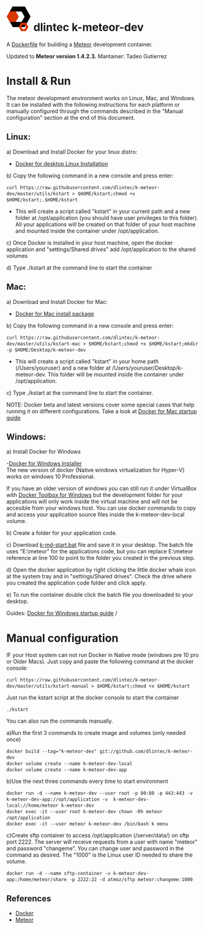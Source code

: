 ![alt tag](https://github.com/dlintec/k-meteor-dev/raw/master/utils/dlintec1.png) dlintec k-meteor-dev
==========


A [Dockerfile](http://docs.docker.io/en/latest/reference/builder/) for building a [Meteor](http://www.meteor.com)
development container.

Updated to **Meteor version 1.4.2.3.**
Mantainer: Tadeo Gutierrez

Install & Run
=============

The meteor development environment works on Linux, Mac, and Windows. It can be installed with the following instructions for each platform or manually configured through the commands described in the "Manual configuration" section at the end of this document.


Linux:
--------------------

a) Download and Install Docker for your linux distro: 

- <a href="https://docs.docker.com/engine/installation/linux/" target="_blank">Docker for desktop Linux Installation</a>

b) Copy the following command in a new console and press enter: 

    curl https://raw.githubusercontent.com/dlintec/k-meteor-dev/master/utils/kstart > $HOME/kstart;chmod +x $HOME/kstart;.$HOME/kstart
    
- This will create a script called "kstart" in your current path and a new folder at /opt/application (you should have user privileges to this folder). All your applications will be created on that folder of your host machine and mounted inside the container under /opt/application.

c) Once Docker is installed in your host machine, open the docker application and "settings/Shared drives" add /opt/application to the shared volumes

d) Type ./kstart at the command line to start the container

Mac:
-----------------

a) Download and Install Docker for Mac:

- <a href="https://download.docker.com/mac/stable/Docker.dmg" target="_blank">Docker for Mac install package</a>

b) Copy the following command in a new console and press enter:

    curl https://raw.githubusercontent.com/dlintec/k-meteor-dev/master/utils/kstart-mac > $HOME/kstart;chmod +x $HOME/kstart;mkdir -p $HOME/Desktop/k-meteor-dev

    
- This will create a script called "kstart" in your home path (/Users/youruser) and a new folder at /Users/youruser/Desktop/k-meteor-dev. This folder will be mounted inside the container under /opt/application.

c) Type ./kstart at the command line to start the container. 

NOTE: Docker beta and latest versions cover some special cases that help running it on different configurations. Take a look at  [Docker for Mac startup guide](https://docs.docker.com/docker-for-mac/)


Windows:
--------------------

a) Install Docker for Windows

-[Docker for Windows Installer](https://download.docker.com/win/stable/InstallDocker.msi)  
The new version of docker (Native windows virtualization for Hyper-V) works on windows 10 Professional. 

If you have an older version of windows you can still run it under VirtualBox with <a href="https://docs.docker.com/toolbox/toolbox_install_windows/" target="_blank">Docker Toolbox for Windows</a> but the development folder for your applications will only work  inside the virtual machine and will not be accesible from your windows host. You can use docker commands to copy and access your application source files inside the k-meteor-dev-local volume.

b) Create a folder for your application code. 

c) Download <a href="https://raw.githubusercontent.com/dlintec/k-meteor-dev/master/utils/k-md-start.bat" target="_blank">k-md-start.bat</a> file and save it in your desktop. The batch file uses "E:\meteor" for the applications code, but you can replace E:\meteor reference at line 100 to point to the folder you created in the previous step.

d) Open the docker application by right clicking the little docker whale icon at the system tray and in "settings/Shared drives". Check the drive where you created the application code folder and click apply.

e) To run the container double click the batch file you downloaded to your desktop. 



Guides: [Docker for Windows startup guide](https://docs.docker.com/docker-for-windows/) / 


Manual configuration
==================================================

IF your Host system can not run Docker in Native mode (windows pre 10 pro or Older Macs). Just copy and paste the following command at the docker console:

    curl https://raw.githubusercontent.com/dlintec/k-meteor-dev/master/utils/kstart-manual > $HOME/kstart;chmod +x $HOME/kstart
    
Just run the kstart script at the docker console to start the container

    ./kstart
    


You can also run the commands manually.

    
a)Run the first 3 commands to create image and volumes (only needed once)

    docker build --tag="k-meteor-dev" git://github.com/dlintec/k-meteor-dev
    docker volume create --name k-meteor-dev-local
    docker volume create --name k-meteor-dev-app

b)Use the next three commands every time to start environment

    docker run -d --name k-meteor-dev --user root -p 80:80 -p 443:443 -v k-meteor-dev-app://opt/application -v  k-meteor-dev-local://home/meteor k-meteor-dev
    docker exec -it --user root k-meteor-dev chown -Rh meteor /opt/application
    docker exec -it --user meteor k-meteor-dev /bin/bash k menu
    
c)Create sftp container to access /opt/application (/server/data/) on sftp  port 2222. The server will receive requests from a user with name "meteor" and password "changeme". You can change user and password in the command as desired. The "1000" is the Linux user ID needed to share the volume.

    docker run -d --name sftp-container -v k-meteor-dev-app:/home/meteor/share -p 2222:22 -d atmoz/sftp meteor:changeme:1000

References
----------

- [Docker](http://docker.io)
- [Meteor](http://meteor.com)

